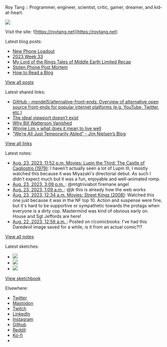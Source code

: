 Roy Tang :: Programmer, engineer, scientist, critic, gamer, dreamer, and kid-at-heart.

![](https://roytang.net/static/img/profile.jpg)

Visit the site: ![https://roytang.net](https://roytang.net)

Latest blog posts:

- [New Phone Loadout](https://roytang.net/2023/08/new-phone-loadout/)
- [2023 Week 33](https://roytang.net/2023/08/2023-week-33/)
- [My Lord of the Rings Tales of Middle Earth Limited Recap](https://roytang.net/2023/08/mtgltr-limited-recap/)
- [Stolen Phone Post Mortem](https://roytang.net/2023/08/stolen-phone-post-mortem/)
- [How to Read a Blog](https://roytang.net/2023/08/reading-blogs/)

[View all posts](https://roytang.net/blog)

Latest shared links:

- [GitHub - mendel5/alternative-front-ends: Overview of alternative open source front-ends for popular internet platforms (e.g. YouTube, Twitter, etc.)](https://roytang.net/2023/08/8f1c3cc0eb04a4a62ee3f48b26de27bd/)
- [The ideal viewport doesn’t exist](https://roytang.net/2023/08/54324b2735bca9c136d8d263547ee446/)
- [Why Bill Watterson Vanished](https://roytang.net/2023/08/8b2c44d667570e31f6b73b860f0f7a95/)
- [Winnie Lim » what does it mean to live well](https://roytang.net/2023/08/f388274d38c0a59e23c69b16bcef89f8/)
- [“We’re All Just Temporarily Abled” - Jim Nielsen’s Blog](https://roytang.net/2023/08/2330dd9decd18acd685c3c72473fcdf7/)

[View all links](https://roytang.net/links)

Latest notes:

- [Aug. 23, 2023, 11:52 p.m. Movies: Lupin the Third: The Castle of Cagliostro (1979)](https://roytang.net/2023/08/lupin-the-third-the-castle-of-cagliostro-1979/): I haven&#x27;t actually seen a lot of Lupin III, I mostly watched this because it was Miyazaki&#x27;s directorial debut. As such I didn&#x27;t expect much but it was a fun, enjoyable and well-animated romp.
- [Aug. 23, 2023, 3:09 p.m. ](https://roytang.net/2023/08/110937674859658795/): @mtgtriviabot firemane angel
- [Aug. 23, 2023, 1:09 a.m. ](https://roytang.net/2023/08/110934372688142808/): @jk this is already how the web works
- [Aug. 23, 2023, 12:34 a.m. Movies: Street Kings (2008)](https://roytang.net/2023/08/street-kings-2008/): Watched this one just because it was in the NF top 10. Action and suspense were fine, but it&#x27;s hard to be supportive or sympathetic towards the protags when everyone is a dirty cop. Mastermind was kind of obvious early on. House and Sgt Jeffords are here!
- [Aug. 22, 2023, 12:56 a.m. ](https://roytang.net/2023/08/15xd8r5/): Posted on r/comicbooks: I&#x27;ve had this Daredevil image saved for a while, is it from an actual comic?!?

[View all notes](https://roytang.net/notes)

Latest sketches:


- ![](https://roytang.net/media/cache/a6/91/a691e8e5ea3ce73099ba719c9d195dca.jpg)
- ![](https://roytang.net/media/cache/6a/6a/6a6a50c5debd7b0864f953d27d218c9f.jpg)
- ![](https://roytang.net/media/cache/7a/d4/7ad4e6def8147d6f83590eb62ebf33e6.jpg)

[View sketchbook](https://roytang.net/albums/sketchbook)


Elsewhere:

- [Twitter](https://twitter.com/roytang)
- [Mastodon](https://indieweb.social/@roytang)
- [Twitch](https://twitch.tv/twitchyroy)
- [LinkedIn](https://www.linkedin.com/in/roytang)
- [Instagram](https://instagram.com/roytang0400)
- [Github](https://github.com/roytang)
- [Reddit](https://reddit.com/u/hungryroy)
- [Ko-fi](https://ko-fi.com/roytang)
- [](mailto:hello@roytang.net)